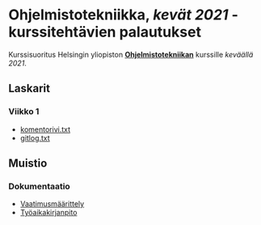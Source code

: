 # **Ohjelmistotekniikka**, _kevät 2021_ - kurssitehtävien palautukset

Kurssisuoritus Helsingin yliopiston [**Ohjelmistotekniikan**](https://ohjelmistotekniikka-hy.github.io) kurssille _keväällä 2021_.

## Laskarit

### Viikko 1

- [komentorivi.txt](https://github.com/FinThunderstorm/ohte/blob/master/laskarit/viikko1/komentorivi.txt)
- [gitlog.txt](https://github.com/FinThunderstorm/ohte/blob/master/laskarit/viikko1/gitlog.txt)

## Muistio

### Dokumentaatio

- [Vaatimusmäärittely](./dokumentaatio/vaatimusmäärittely.md)
- [Työaikakirjanpito](./dokumentaatio/tyoaikakirjanpito.md)
